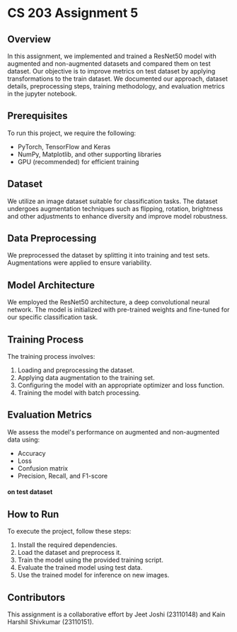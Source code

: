 # CS 203 Assignment 5
## Overview
In this assignment, we implemented and trained a ResNet50 model with augmented and non-augmented datasets and compared them on test dataset. Our objective is to improve metrics on test dataset by applying transformations to the train dataset. We documented our approach, dataset details, preprocessing steps, training methodology, and evaluation metrics in the jupyter notebook.

## Prerequisites
To run this project, we require the following:
- PyTorch, TensorFlow and Keras
- NumPy, Matplotlib, and other supporting libraries
- GPU (recommended) for efficient training

## Dataset
We utilize an image dataset suitable for classification tasks. The dataset undergoes augmentation techniques such as flipping, rotation, brightness and other adjustments to enhance diversity and improve model robustness.

## Data Preprocessing
We preprocessed the dataset by splitting it into training and test sets. Augmentations were applied to ensure variability.

## Model Architecture
We employed the ResNet50 architecture, a deep convolutional neural network. The model is initialized with pre-trained weights and fine-tuned for our specific classification task.

## Training Process
The training process involves:
1. Loading and preprocessing the dataset.
2. Applying data augmentation to the training set.
3. Configuring the model with an appropriate optimizer and loss function.
4. Training the model with batch processing.

## Evaluation Metrics
We assess the model's performance on augmented and non-augmented data using:
- Accuracy
- Loss
- Confusion matrix
- Precision, Recall, and F1-score
#### on test dataset

## How to Run
To execute the project, follow these steps:
1. Install the required dependencies.
2. Load the dataset and preprocess it.
3. Train the model using the provided training script.
4. Evaluate the trained model using test data.
5. Use the trained model for inference on new images.

## Contributors
This assignment is a collaborative effort by Jeet Joshi (23110148) and Kain Harshil Shivkumar (23110151).

